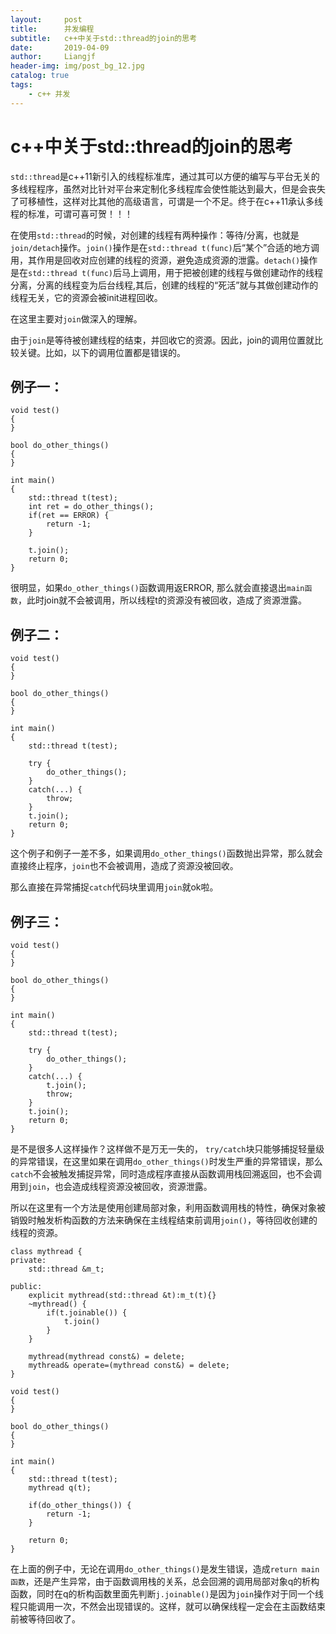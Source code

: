 ```yaml
---
layout:     post                  
title:      并发编程
subtitle:   c++中关于std::thread的join的思考
date:       2019-04-09          
author:     Liangjf                  
header-img: img/post_bg_12.jpg
catalog: true                      
tags:                       
    - c++ 并发
---
```


# c++中关于std::thread的join的思考

`std::thread`是c++11新引入的线程标准库，通过其可以方便的编写与平台无关的多线程程序，虽然对比针对平台来定制化多线程库会使性能达到最大，但是会丧失了可移植性，这样对比其他的高级语言，可谓是一个不足。终于在c++11承认多线程的标准，可谓可喜可贺！！！

在使用`std::thread`的时候，对创建的线程有两种操作：等待/分离，也就是`join/detach`操作。`join()`操作是在`std::thread t(func)`后“某个”合适的地方调用，其作用是回收对应创建的线程的资源，避免造成资源的泄露。`detach()`操作是在`std::thread t(func)`后马上调用，用于把被创建的线程与做创建动作的线程分离，分离的线程变为后台线程,其后，创建的线程的“死活”就与其做创建动作的线程无关，它的资源会被init进程回收。

在这里主要对`join`做深入的理解。

由于`join`是等待被创建线程的结束，并回收它的资源。因此，join的调用位置就比较关键。比如，以下的调用位置都是错误的。

## 例子一：

    void test()
    {
    }

    bool do_other_things()
    {
    }

    int main()
    {
        std::thread t(test);
        int ret = do_other_things();
        if(ret == ERROR) {
            return -1;
        }

        t.join();
        return 0;
    }

很明显，如果`do_other_things()`函数调用返ERROR, 那么就会直接退出`main函数`，此时join就不会被调用，所以线程t的资源没有被回收，造成了资源泄露。

## 例子二：

    void test()
    {
    }

    bool do_other_things()
    {
    }

    int main()
    {
        std::thread t(test);

        try {
            do_other_things();
        }
        catch(...) {
            throw;
        }
        t.join();
        return 0;
    }

这个例子和例子一差不多，如果调用`do_other_things()`函数抛出异常，那么就会直接终止程序，`join`也不会被调用，造成了资源没被回收。

那么直接在异常捕捉`catch`代码块里调用`join`就ok啦。
## 例子三：

    void test()
    {
    }

    bool do_other_things()
    {
    }

    int main()
    {
        std::thread t(test);

        try {
            do_other_things();
        }
        catch(...) {
            t.join();
            throw;
        }
        t.join();
        return 0;
    }

是不是很多人这样操作？这样做不是万无一失的， `try/catch`块只能够捕捉轻量级的异常错误，在这里如果在调用`do_other_things()`时发生严重的异常错误，那么`catch`不会被触发捕捉异常，同时造成程序直接从函数调用栈回溯返回，也不会调用到`join`，也会造成线程资源没被回收，资源泄露。

所以在这里有一个方法是使用创建局部对象，利用函数调用栈的特性，确保对象被销毁时触发析构函数的方法来确保在主线程结束前调用`join()`，等待回收创建的线程的资源。

    class mythread {
    private:
        std::thread &m_t;

    public:
        explicit mythread(std::thread &t):m_t(t){}
        ~mythread() {
            if(t.joinable()) {
                t.join()
            }
        }

        mythread(mythread const&) = delete;
        mythread& operate=(mythread const&) = delete;
    }

    void test()
    {
    }

    bool do_other_things()
    {
    }

    int main()
    {
        std::thread t(test);
        mythread q(t);

        if(do_other_things()) {
            return -1;
        }

        return 0;
    }

在上面的例子中，无论在调用`do_other_things()`是发生错误，造成`return main函数`，还是产生异常，由于函数调用栈的关系，总会回溯的调用局部对象q的析构函数，同时在q的析构函数里面先判断`j.joinable()`是因为`join`操作对于同一个线程只能调用一次，不然会出现错误的。这样，就可以确保线程一定会在主函数结束前被等待回收了。
